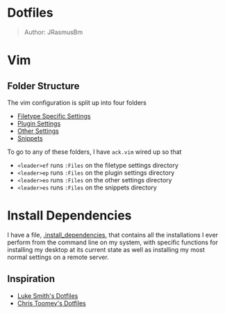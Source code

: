 # Dotfiles

> Author: JRasmusBm

# Vim

## Folder Structure

The vim configuration is split up into four folders

- [Filetype Specific Settings](https://github.com/JRasmusBm/dotfiles/tree/master/.vim/ftplugin)
- [Plugin Settings](https://github.com/JRasmusBm/dotfiles/tree/master/.vim/plugin_config)
- [Other Settings](https://github.com/JRasmusBm/dotfiles/tree/master/.vim/other_config)
- [Snippets](https://github.com/JRasmusBm/dotfiles/tree/master/.vim/snippets)

To go to any of these folders, I have `ack.vim` wired up so that

- `<leader>ef` runs `:Files` on the filetype settings directory
- `<leader>ep` runs `:Files` on the plugin settings directory
- `<leader>eo` runs `:Files` on the other settings directory
- `<leader>es` runs `:Files` on the snippets directory

# Install Dependencies

I have a file,
[.install_dependencies](https://github.com/JRasmusBm/dotfiles/tree/master/.install_dependencies),
that contains all the installations I ever perform from the command line on my
system, with specific functions for installing my desktop at its current state
as well as installing my most normal settings on a remote server.

## Inspiration

- [Luke Smith's Dotfiles](https://github.com/LukeSmithxyz/voidrice)
- [Chris Toomey's Dotfiles](https://github.com/christoomey/dotfiles)

